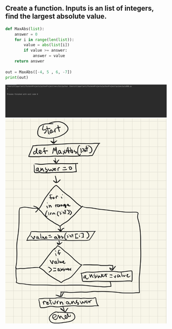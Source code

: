 ## Create a function. Inputs is an list of integers, find the largest absolute value.
```.py
def MaxAbs(list):
    answer = 0
    for i in range(len(list)):
        value = abs(list[i])
        if value >= answer:
            answer = value
    return answer

out = MaxAbs([-4, 5 , 6, -7])
print(out)
```
![](quiz_pic08.png)
![](flow_diagram8)
